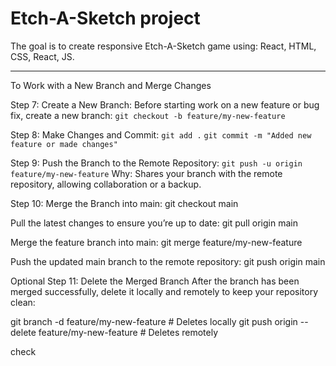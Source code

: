 # Etch-A-Sketch project

The goal is to create responsive Etch-A-Sketch game using:
React,
HTML,
CSS,
React,
JS.

------

To Work with a New Branch and Merge Changes

Step 7: Create a New Branch:
Before starting work on a new feature or bug fix, create a new branch:
`git checkout -b feature/my-new-feature`

Step 8: Make Changes and Commit:
`git add .`
`git commit -m "Added new feature or made changes"`

Step 9: Push the Branch to the Remote Repository:
`git push -u origin feature/my-new-feature`
Why: Shares your branch with the remote repository, allowing collaboration or a backup.

Step 10: Merge the Branch into main:
git checkout main

Pull the latest changes to ensure you’re up to date:
git pull origin main

Merge the feature branch into main:
git merge feature/my-new-feature

Push the updated main branch to the remote repository:
git push origin main

Optional Step 11: Delete the Merged Branch
After the branch has been merged successfully, delete it locally and remotely to keep your repository clean:

git branch -d feature/my-new-feature # Deletes locally
git push origin --delete feature/my-new-feature # Deletes remotely

check
